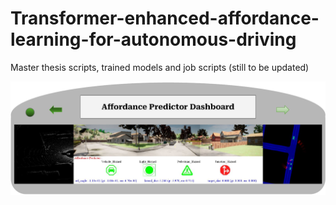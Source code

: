 # Transformer-enhanced-affordance-learning-for-autonomous-driving
Master thesis scripts, trained models and job scripts (still to be updated)

<img src="trained_models/da3.pdf" width="600">

